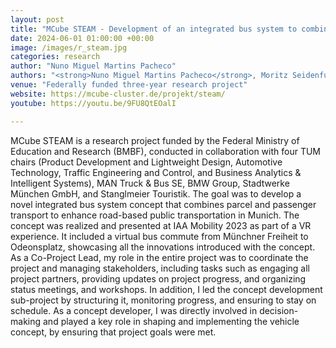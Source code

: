 ```yaml
---
layout: post
title: "MCube STEAM - Development of an integrated bus system to combine passenger and parcel transport"
date: 2024-06-01 01:00:00 +00:00
image: /images/r_steam.jpg
categories: research
author: "Nuno Miguel Martins Pacheco"
authors: "<strong>Nuno Miguel Martins Pacheco</strong>, Moritz Seidenfus, Martin Frank, Fabian Fehn, Roman Engelhardt, Benedikt Lienkamp, Markus Mörtl, Michael Roth, Jan Rössnig, Thorsten Bergmeier-Trede, Maximilian Wegner"
venue: "Federally funded three-year research project"
website: https://mcube-cluster.de/projekt/steam/
youtube: https://youtu.be/9FU8QtEOalI

---
```


MCube STEAM is a research project funded by the Federal Ministry of Education and Research (BMBF), conducted in collaboration with four TUM chairs (Product Development and Lightweight Design, Automotive Technology, Traffic Engineering and Control, and Business Analytics & Intelligent Systems), MAN Truck & Bus SE, BMW Group, Stadtwerke München GmbH, and Stanglmeier Touristik. The goal was to develop a novel integrated bus system concept that combines parcel and passenger transport to enhance road-based public transportation in Munich. The concept was realized and presented at IAA Mobility 2023 as part of a VR experience. It included a virtual bus commute from Münchner Freiheit to Odeonsplatz, showcasing all the innovations introduced with the concept. As a Co-Project Lead, my role in the entire project was to coordinate the project and managing stakeholders, including tasks such as engaging all project partners, providing updates on project progress, and organizing status meetings, and workshops. In addition, I led the concept development sub-project by structuring it, monitoring progress, and ensuring to stay on schedule. As a concept developer, I was directly involved in decision-making and played a key role in shaping and implementing the vehicle concept, by ensuring that project goals were met.